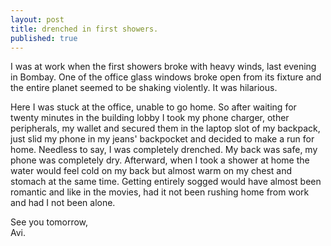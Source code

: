 ```yaml
---
layout: post
title: drenched in first showers.
published: true
---
```

I was at work when the first showers broke with heavy winds, last evening in Bombay. One of the office glass windows broke open from its fixture and the entire planet seemed to be shaking violently. It was hilarious. 

Here I was stuck at the office, unable to go home. So after waiting for twenty minutes in the building lobby I took my phone charger, other peripherals, my wallet and secured them in the laptop slot of my backpack, just slid my phone in my jeans' backpocket and decided to make a run for home. Needless to say, I was completely drenched. My back was safe, my phone was completely dry. Afterward, when I took a shower at home the water would feel cold on my back but almost warm on my chest and stomach at the same time. Getting entirely sogged would have almost been romantic and like in the movies, had it not been rushing home from work and had I not been alone. 

See you tomorrow,  
Avi.
